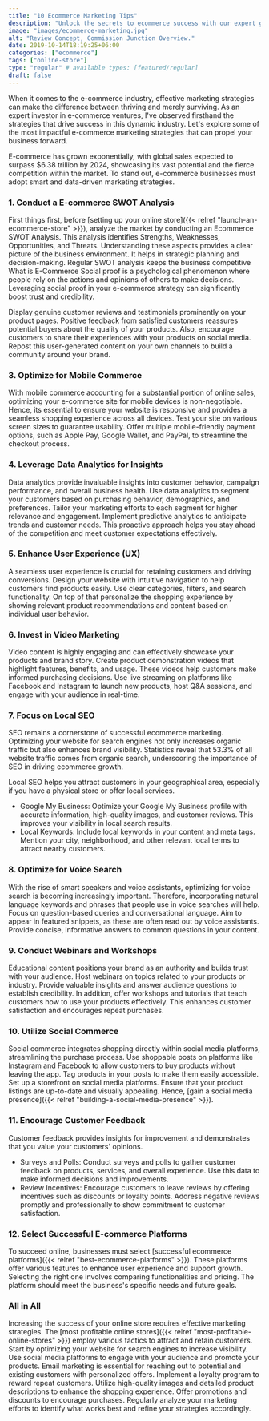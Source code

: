 ```yaml
---
title: "10 Ecommerce Marketing Tips"
description: "Unlock the secrets to ecommerce success with our expert guide to the top ten marketing tips. Boost your online business with actionable strategies and drive sales like never before."
image: "images/ecommerce-marketing.jpg"
alt: "Review Concept, Commission Junction Overview."
date: 2019-10-14T18:19:25+06:00
categories: ["ecommerce"]
tags: ["online-store"]
type: "regular" # available types: [featured/regular]
draft: false
---
```


When it comes to the e-commerce industry, effective marketing strategies can make the difference between thriving and merely surviving. As an expert investor in e-commerce ventures, I've observed firsthand the strategies that drive success in this dynamic industry. Let's explore some of the most impactful e-commerce marketing strategies that can propel your business forward.

E-commerce has grown exponentially, with global sales expected to surpass $6.38 trillion by 2024, showcasing its vast potential and the fierce competition within the market. To stand out, e-commerce businesses must adopt smart and data-driven marketing strategies.

### 1. Conduct a E-commerce SWOT Analysis

First things first, before [setting up your online store]({{< relref "launch-an-ecommerce-store" >}}), analyze the market by conducting an Ecommerce SWOT Analysis. This analysis identifies Strengths, Weaknesses, Opportunities, and Threats. Understanding these aspects provides a clear picture of the business environment. It helps in strategic planning and decision-making. Regular SWOT analysis keeps the business competitive What is E-Commerce
Social proof is a psychological phenomenon where people rely on the actions and opinions of others to make decisions. Leveraging social proof in your e-commerce strategy can significantly boost trust and credibility.

Display genuine customer reviews and testimonials prominently on your product pages. Positive feedback from satisfied customers reassures potential buyers about the quality of your products. Also, encourage customers to share their experiences with your products on social media. Repost this user-generated content on your own channels to build a community around your brand.

### 3. Optimize for Mobile Commerce

With mobile commerce accounting for a substantial portion of online sales, optimizing your e-commerce site for mobile devices is non-negotiable. Hence, its essential to ensure your website is responsive and provides a seamless shopping experience across all devices. Test your site on various screen sizes to guarantee usability. Offer multiple mobile-friendly payment options, such as Apple Pay, Google Wallet, and PayPal, to streamline the checkout process.

### 4. Leverage Data Analytics for Insights

Data analytics provide invaluable insights into customer behavior, campaign performance, and overall business health. Use data analytics to segment your customers based on purchasing behavior, demographics, and preferences. Tailor your marketing efforts to each segment for higher relevance and engagement. Implement predictive analytics to anticipate trends and customer needs. This proactive approach helps you stay ahead of the competition and meet customer expectations effectively.

### 5. Enhance User Experience (UX)

A seamless user experience is crucial for retaining customers and driving conversions. Design your website with intuitive navigation to help customers find products easily. Use clear categories, filters, and search functionality. On top of that personalize the shopping experience by showing relevant product recommendations and content based on individual user behavior.

### 6. Invest in Video Marketing

Video content is highly engaging and can effectively showcase your products and brand story. Create product demonstration videos that highlight features, benefits, and usage. These videos help customers make informed purchasing decisions. Use live streaming on platforms like Facebook and Instagram to launch new products, host Q&A sessions, and engage with your audience in real-time.

### 7. Focus on Local SEO

SEO remains a cornerstone of successful ecommerce marketing. Optimizing your website for search engines not only increases organic traffic but also enhances brand visibility. Statistics reveal that 53.3% of all website traffic comes from organic search, underscoring the importance of SEO in driving ecommerce growth.

Local SEO helps you attract customers in your geographical area, especially if you have a physical store or offer local services.

* Google My Business: Optimize your Google My Business profile with accurate information, high-quality images, and customer reviews. This improves your visibility in local search results.
* Local Keywords: Include local keywords in your content and meta tags. Mention your city, neighborhood, and other relevant local terms to attract nearby customers.

### 8. Optimize for Voice Search

With the rise of smart speakers and voice assistants, optimizing for voice search is becoming increasingly important. Therefore, incorporating natural language keywords and phrases that people use in voice searches will help. Focus on question-based queries and conversational language. Aim to appear in featured snippets, as these are often read out by voice assistants. Provide concise, informative answers to common questions in your content.

### 9. Conduct Webinars and Workshops

Educational content positions your brand as an authority and builds trust with your audience. Host webinars on topics related to your products or industry. Provide valuable insights and answer audience questions to establish credibility. In addition, offer workshops and tutorials that teach customers how to use your products effectively. This enhances customer satisfaction and encourages repeat purchases.

### 10. Utilize Social Commerce

Social commerce integrates shopping directly within social media platforms, streamlining the purchase process. Use shoppable posts on platforms like Instagram and Facebook to allow customers to buy products without leaving the app. Tag products in your posts to make them easily accessible. Set up a storefront on social media platforms. Ensure that your product listings are up-to-date and visually appealing. Hence, [gain a social media presence]({{< relref "building-a-social-media-presence" >}}).

### 11. Encourage Customer Feedback

Customer feedback provides insights for improvement and demonstrates that you value your customers' opinions.

* Surveys and Polls: Conduct surveys and polls to gather customer feedback on products, services, and overall experience. Use this data to make informed decisions and improvements.
* Review Incentives: Encourage customers to leave reviews by offering incentives such as discounts or loyalty points. Address negative reviews promptly and professionally to show commitment to customer satisfaction.

### 12. Select Successful E-commerce Platforms

To succeed online, businesses must select [successful ecommerce platforms]({{< relref "best-ecommerce-platforms" >}}). These platforms offer various features to enhance user experience and support growth. Selecting the right one involves comparing functionalities and pricing. The platform should meet the business's specific needs and future goals.

### All in All

Increasing the success of your online store requires effective marketing strategies. The [most profitable online stores]({{< relref "most-profitable-online-stores" >}}) employ various tactics to attract and retain customers. Start by optimizing your website for search engines to increase visibility. Use social media platforms to engage with your audience and promote your products. Email marketing is essential for reaching out to potential and existing customers with personalized offers. Implement a loyalty program to reward repeat customers. Utilize high-quality images and detailed product descriptions to enhance the shopping experience. Offer promotions and discounts to encourage purchases. Regularly analyze your marketing efforts to identify what works best and refine your strategies accordingly.
